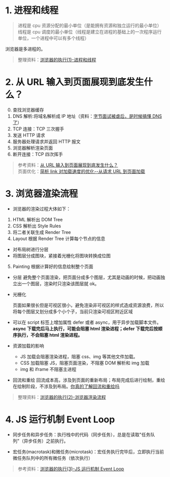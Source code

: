 # 1. 进程和线程

> 进程是 cpu 资源分配的最小单位（是能拥有资源和独立运行的最小单位）
> 线程是 cpu 调度的最小单位（线程是建立在进程的基础上的一次程序运行单位，一个进程中可以有多个线程）

浏览器是多进程的。

> 整理资料：[浏览器的执行(1)-进程和线程](https://juejin.cn/post/6844904205916848135)

# 2. 从 URL 输入到页面展现到底发生什么？

0. 查找浏览器缓存
1. DNS 解析:将域名解析成 IP 地址（资料：[字节面试被虐后，是时候搞懂 DNS 了](https://juejin.cn/post/6990344840181940261)）
2. TCP 连接：TCP 三次握手
3. 发送 HTTP 请求
4. 服务器处理请求并返回 HTTP 报文
5. 浏览器解析渲染页面
6. 断开连接：TCP 四次挥手

> 参考资料：[从 URL 输入到页面展现到底发生什么？](https://juejin.cn/post/6844903784229896199)<br/>
> 页面优化：[简析 link 对加载速度的优化--从请求 URL 到页面加载](https://juejin.cn/post/6881899962754400263)<br/>

# 3. 浏览器渲染流程

- 浏览器的渲染过程大体如下：

1. HTML 解析出 DOM Tree
2. CSS 解析出 Style Rules
3. 将二者关联生成 Render Tree
4. Layout 根据 Render Tree 计算每个节点的信息

- 对布局树进行分层
- 将图层分成图块，紧接着光栅化将图块转换成位图

5. Painting 根据计算好的信息绘制整个页面

- 分层
  避免整个页面渲染，把页面分成多个图层，尤其是动画的时候，把动画独立出一个图层，渲染时只渲染该图层就 ok。

- 光栅化

  页面如果很长但是可视区很小，避免渲染非可视区的样式造成资源浪费，所以将每个图层又划分成多个小个子，当前只渲染可视区附近区域

- 可以在 script 标签上增加属性 defer 或者 async，用于异步加载脚本文件。
  **async 下载完后马上执行，可能会阻塞 html 渲染进程；defer 下载完后按顺序执行，不会阻塞 html 渲染进程。**

- 资源加载的影响

  - JS 加载会阻塞渲染进程，阻塞 css、img 等其他文件加载。
  - CSS 加载阻塞 JS，阻塞页面渲染，不阻塞 DOM 解析和 img 加载
  - img 和 iframe 不阻塞主进程

- 回流和重绘
  回流成本高，涉及到页面的重新布局；布局完成后进行绘制，重绘在绘制阶段，不涉及到布局。[你真的了解回流和重绘吗](https://juejin.cn/post/6844903779700047885)

> 整理资料：[浏览器的执行(2)-浏览器渲染流程](https://juejin.cn/post/6844904205740687374)

# 4. JS 运行机制 Event Loop

- 同步任务和异步任务：执行栈中的代码（同步任务），总是在读取"任务队列"（异步任务）之前执行。

- 宏任务(macrotask)和微任务(microtask)：宏任务执行完毕后，立即执行当前微任务队列中的所有微任务（依次执行）

> 参考资料：[浏览器的执行(3)-JS 运行机制 Event Loop](https://juejin.cn/post/6844904206084603911)
